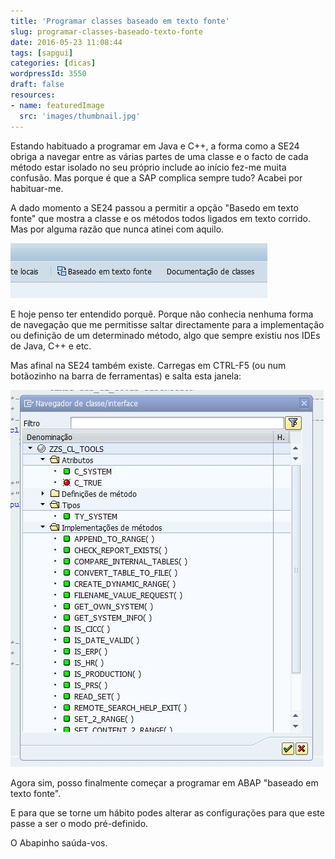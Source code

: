 ```yaml
---
title: 'Programar classes baseado em texto fonte'
slug: programar-classes-baseado-texto-fonte
date: 2016-05-23 11:08:44
tags: [sapgui]
categories: [dicas]
wordpressId: 3550
draft: false
resources:
- name: featuredImage
  src: 'images/thumbnail.jpg'
---
```

Estando habituado a programar em Java e C++, a forma como a SE24 obriga a navegar entre as várias partes de uma classe e o facto de cada método estar isolado no seu próprio include ao início fez-me muita confusão. Mas porque é que a SAP complica sempre tudo? Acabei por habituar-me.

A dado momento a SE24 passou a permitir a opção "Basedo em texto fonte" que mostra a classe e os métodos todos ligados em texto corrido. Mas por alguma razão que nunca atinei com aquilo.

<!--more-->

[![baseado_em_texto_fonte][1]][1]

E hoje penso ter entendido porquê. Porque não conhecia nenhuma forma de navegação que me permitisse saltar directamente para a implementação ou definição de um determinado método, algo que sempre existiu nos IDEs de Java, C++ e etc.

Mas afinal na SE24 também existe. Carregas em CTRL-F5 (ou num botãozinho na barra de ferramentas) e salta esta janela:

[![navegador_de_classe][2]][2]

Agora sim, posso finalmente começar a programar em ABAP "baseado em texto fonte".

E para que se torne um hábito podes alterar as configurações para que este passe a ser o modo pré-definido.

O Abapinho saúda-vos.

   [1]: images/baseado_em_texto_fonte.jpg
   [2]: images/navegador_de_classe.jpg
